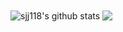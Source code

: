 <!--
### Hi there 👋
**sjj118/sjj118** is a ✨ _special_ ✨ repository because its `README.md` (this file) appears on your GitHub profile.

Here are some ideas to get you started:

- 🔭 I’m currently working on ...
- 🌱 I’m currently learning ...
- 👯 I’m looking to collaborate on ...
- 🤔 I’m looking for help with ...
- 💬 Ask me about ...
- 📫 How to reach me: ...
- 😄 Pronouns: ...
- ⚡ Fun fact: ...
-->

<img align="center" src="https://github-readme-stats.vercel.app/api?username=sjj118&show_icons=true&count_private=true&include_all_commits=true" alt="sjj118's github stats" />
<img align="center" src="https://github-readme-stats.vercel.app/api/top-langs/?username=sjj118&layout=compact&theme=material-palenight" />
